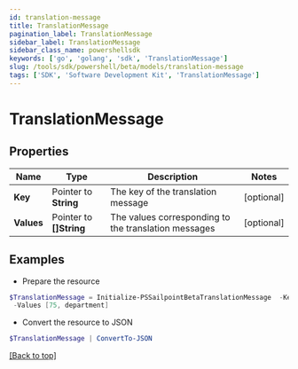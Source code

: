 ```yaml
---
id: translation-message
title: TranslationMessage
pagination_label: TranslationMessage
sidebar_label: TranslationMessage
sidebar_class_name: powershellsdk
keywords: ['go', 'golang', 'sdk', 'TranslationMessage'] 
slug: /tools/sdk/powershell/beta/models/translation-message
tags: ['SDK', 'Software Development Kit', 'TranslationMessage']
---
```



# TranslationMessage

## Properties

Name | Type | Description | Notes
------------ | ------------- | ------------- | -------------
**Key** |  Pointer to **String** | The key of the translation message | [optional] 
**Values** |  Pointer to **[]String** | The values corresponding to the translation messages | [optional] 

## Examples

- Prepare the resource
```powershell
$TranslationMessage = Initialize-PSSailpointBetaTranslationMessage  -Key recommender-api.V2_WEIGHT_FEATURE_PRODUCT_INTERPRETATION_HIGH `
 -Values [75, department]
```

- Convert the resource to JSON
```powershell
$TranslationMessage | ConvertTo-JSON
```


[[Back to top]](#) 

